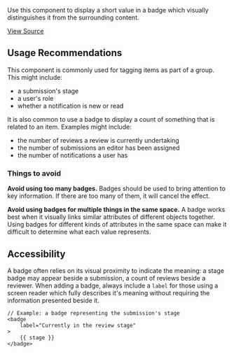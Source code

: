 
Use this component to display a short value in a badge which visually distinguishes it from the surrounding content.

[View Source](https://github.com/pkp/ui-library/)

## Usage Recommendations

This component is commonly used for tagging items as part of a group. This might include:

- a submission's stage
- a user's role
- whether a notification is new or read

It is also common to use a badge to display a count of something that is related to an item. Examples might include:

- the number of reviews a review is currently undertaking
- the number of submissions an editor has been assigned
- the number of notifications a user has

### Things to avoid

**Avoid using too many badges.** Badges should be used to bring attention to key information. If there are too many of them, it will cancel the effect.

**Avoid using badges for multiple things in the same space.** A badge works best when it visually links similar attributes of different objects together. Using badges for different kinds of attributes in the same space can make it difficult to determine what each value represents.

## Accessibility

A badge often relies on its visual proximity to indicate the meaning: a stage badge may appear beside a submission, a count of reviews beside a reviewer. When adding a badge, always include a `label` for those using a screen reader which fully describes it's meaning without requiring the information presented beside it.

```
// Example: a badge representing the submission's stage
<badge
	label="Currently in the review stage"
>
	{{ stage }}
</badge>
```
